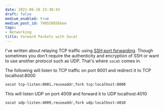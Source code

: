 ```yaml
---
date: 2021-06-18 23:38:43
draft: false
medium_enabled: true
medium_post_id: 790558856bee
tags:
- Networking
title: Forward Packets with Socat
---
```


I've written about relaying TCP traffic using [SSH port forwarding](/blog/sshlocalportforwarding/). Though sometimes you don't require the authenticity and encryption of SSH or want to use another protocol such as UDP. That's where `socat` comes in.

The following will listen to TCP traffic on port 8001 and redirect it to TCP localhost:8000

```bash
socat tcp-listen:8001,reuseaddr,fork tcp:localhost:8000
```

This will listen UDP on port 4009 and forward it to UDP localhost:4010

```bash
socat udp-listen:4009,reuseaddr,fork udp:localhost:4010
```